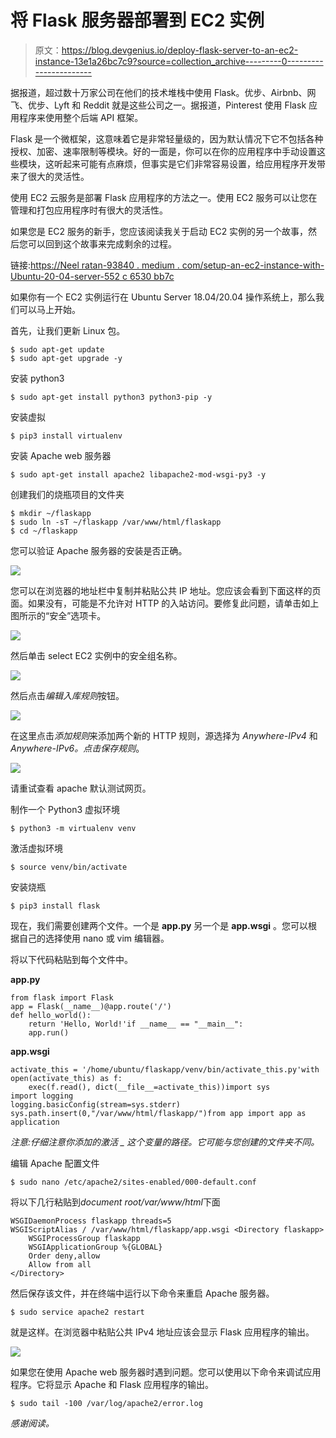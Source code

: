 # 将 Flask 服务器部署到 EC2 实例

> 原文：<https://blog.devgenius.io/deploy-flask-server-to-an-ec2-instance-13e1a26bc7c9?source=collection_archive---------0----------------------->

据报道，超过数十万家公司在他们的技术堆栈中使用 Flask。优步、Airbnb、网飞、优步、Lyft 和 Reddit 就是这些公司之一。据报道，Pinterest 使用 Flask 应用程序来使用整个后端 API 框架。

Flask 是一个微框架，这意味着它是非常轻量级的，因为默认情况下它不包括各种授权、加密、速率限制等模块。好的一面是，你可以在你的应用程序中手动设置这些模块，这听起来可能有点麻烦，但事实是它们非常容易设置，给应用程序开发带来了很大的灵活性。

使用 EC2 云服务是部署 Flask 应用程序的方法之一。使用 EC2 服务可以让您在管理和打包应用程序时有很大的灵活性。

如果您是 EC2 服务的新手，您应该阅读我关于启动 EC2 实例的另一个故事，然后您可以回到这个故事来完成剩余的过程。

链接:[https://Neel ratan-93840 . medium . com/setup-an-ec2-instance-with-Ubuntu-20-04-server-552 c 6530 bb7c](https://neelratan-93840.medium.com/setup-an-ec2-instance-with-ubuntu-20-04-server-552c6530bb7c)

如果你有一个 EC2 实例运行在 Ubuntu Server 18.04/20.04 操作系统上，那么我们可以马上开始。

首先，让我们更新 Linux 包。

```
$ sudo apt-get update
$ sudo apt-get upgrade -y
```

安装 python3

```
$ sudo apt-get install python3 python3-pip -y
```

安装虚拟

```
$ pip3 install virtualenv
```

安装 Apache web 服务器

```
$ sudo apt-get install apache2 libapache2-mod-wsgi-py3 -y
```

创建我们的烧瓶项目的文件夹

```
$ mkdir ~/flaskapp
$ sudo ln -sT ~/flaskapp /var/www/html/flaskapp
$ cd ~/flaskapp
```

您可以验证 Apache 服务器的安装是否正确。

![](img/d2c0be70ebadbcb3390d1a6fe13701ef.png)

您可以在浏览器的地址栏中复制并粘贴公共 IP 地址。您应该会看到下面这样的页面。如果没有，可能是不允许对 HTTP 的入站访问。要修复此问题，请单击如上图所示的“安全”选项卡。

![](img/8062a31dc19ba090a7c3f688b60f3fbe.png)

然后单击 select EC2 实例中的安全组名称。

![](img/f63b6676c1ac795945b5ba5db51da9d5.png)

然后点击*编辑入库规则*按钮。

![](img/ae148648dfbd8d99b600c2837decd853.png)

在这里点击*添加规则*来添加两个新的 HTTP 规则，源选择为 *Anywhere-IPv4* 和 *Anywhere-IPv6。*点击*保存规则*。

![](img/f3e0210dfc53c7cd040a0969e8a1a1a1.png)

请重试查看 apache 默认测试网页。

制作一个 Python3 虚拟环境

```
$ python3 -m virtualenv venv
```

激活虚拟环境

```
$ source venv/bin/activate
```

安装烧瓶

```
$ pip3 install flask
```

现在，我们需要创建两个文件。一个是 **app.py** 另一个是 **app.wsgi** 。您可以根据自己的选择使用 nano 或 vim 编辑器。

将以下代码粘贴到每个文件中。

**app.py**

```
from flask import Flask
app = Flask(__name__)@app.route('/')
def hello_world():
    return 'Hello, World!'if __name__ == "__main__":
    app.run()
```

**app.wsgi**

```
activate_this = '/home/ubuntu/flaskapp/venv/bin/activate_this.py'with open(activate_this) as f:
    exec(f.read(), dict(__file__=activate_this))import sys
import logging
logging.basicConfig(stream=sys.stderr) sys.path.insert(0,"/var/www/html/flaskapp/")from app import app as application
```

*注意:仔细注意你添加的激活 _ 这个变量的路径。它可能与您创建的文件夹不同。*

编辑 Apache 配置文件

```
$ sudo nano /etc/apache2/sites-enabled/000-default.conf
```

将以下几行粘贴到*document root/var/www/html*下面

```
WSGIDaemonProcess flaskapp threads=5
WSGIScriptAlias / /var/www/html/flaskapp/app.wsgi <Directory flaskapp> 
    WSGIProcessGroup flaskapp 
    WSGIApplicationGroup %{GLOBAL}
    Order deny,allow 
    Allow from all
</Directory>
```

然后保存该文件，并在终端中运行以下命令来重启 Apache 服务器。

```
$ sudo service apache2 restart
```

就是这样。在浏览器中粘贴公共 IPv4 地址应该会显示 Flask 应用程序的输出。

![](img/17e1bb8185849e01043ad54ad11a4c84.png)

如果您在使用 Apache web 服务器时遇到问题。您可以使用以下命令来调试应用程序。它将显示 Apache 和 Flask 应用程序的输出。

```
$ sudo tail -100 /var/log/apache2/error.log
```

*感谢阅读。*